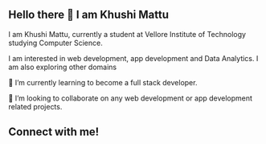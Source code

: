 <!DOCTYPE html>
<html lang="en" data-color-mode="light" data-light-theme="light" data-dark-theme="dark_dimmed">
  <head>
    <meta charset="utf-8">
  <link rel="stylesheet" href="https://maxcdn.bootstrapcdn.com/font-awesome/4.4.0/css/font-awesome.min.css">
  <meta name="viewport" content="width=device-width">
    <style>
    .fa {
    padding: 20px;
    font-size: 30px;
    width: 50px;
    text-align: center;
    text-decoration: none;
  }
  /* Add a hover effect if you want */
  .fa:hover {
    opacity: 0.7;
  }
  .fa-facebook {
    background: #3B5998;
    color: white;
  }
  .fa-twitter {
    background: #55ACEE;
    color: white;
  }
  .fa_custom {
    color: 
    #0099CC
    }
    .fa_black{
        color:black
    }
    .fa_red{
        color:red
    }
    </style>
  </head>
  <body>
<h2>Hello there 👋 I am Khushi Mattu</h2> 
<p>I am Khushi Mattu, currently a student at Vellore Institute of Technology studying Computer Science.</p>
<p>I am interested in web development, app development and Data Analytics. I am also exploring other domains<p>
<p>🌱 I’m currently learning to become a full stack developer. </p>
<p>👯 I’m looking to collaborate on any web development or app development related projects.</p>
<h2>Connect with me!</h2>
        <ul>
                <a href="https://www.linkedin.com/in/khushi-mattu/" target="_blank" class="fa fa-linkedin-square fa_custom"></a>
                <a  href="https://github.com/Khushi-Mattu" target="_blank" class="fa fa-github fa_black"></a>
                <a href="mailto: khushimattu10@gmail.com" target="_blank" class="fa fa-envelope fa_red" ></a>
        </ul>
<p></p>
</body>
<!--
**Khushi-Mattu/Khushi-Mattu** is a ✨ _special_ ✨ repository because its `README.md` (this file) appears on your GitHub profile.
Here are some ideas to get you started:
- 🔭 I’m currently working on ...
- 🌱 I’m currently learning ...
- 👯 I’m looking to collaborate on ...
- 🤔 I’m looking for help with ...
- 💬 Ask me about ...
- 📫 How to reach me: ...
- 😄 Pronouns: ...
- ⚡ Fun fact: ...
-->
